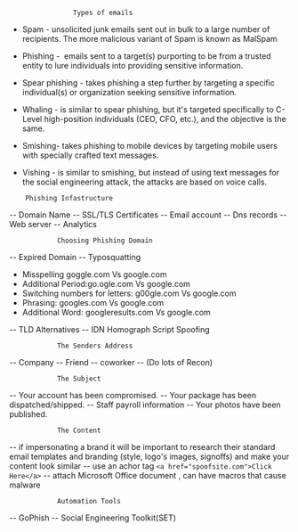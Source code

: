 					Types of emails
-    Spam - unsolicited junk emails sent out in bulk to a large number of recipients. The more malicious variant of Spam is known as MalSpam

-   Phishing -  emails sent to a target(s) purporting to be from a trusted entity to lure individuals into providing sensitive information. 
   
-   Spear phishing - takes phishing a step further by targeting a specific individual(s) or organization seeking sensitive information.  
   
-   Whaling - is similar to spear phishing, but it's targeted specifically to C-Level high-position individuals (CEO, CFO, etc.), and the objective is the same. 
   
-   Smishing- takes phishing to mobile devices by targeting mobile users with specially crafted text messages. 

-   Vishing - is similar to smishing, but instead of using text messages for the social engineering attack, the attacks are based on voice calls.	

<!-- -->
					
		Phishing Infastructure

-- Domain Name
-- SSL/TLS Certificates
-- Email account
-- Dns records
-- Web server
-- Analytics
				
				Choosing Phishing Domain
-- Expired Domain
-- Typosquatting 
- Misspelling	goggle.com Vs google.com
- Additional 	 Period:go.ogle.com Vs google.com
- Switching 	numbers for letters: g00gle.com Vs google.com
- Phrasing:	 googles.com Vs google.com
- Additional 	 Word: googleresults.com Vs google.com

-- TLD Alternatives
-- IDN Homograph Script Spoofing

				The Senders Address
-- Company
-- Friend
-- coworker
-- (Do lots of Recon)

				The Subject
-- Your account has been compromised.
-- Your package has been dispatched/shipped.
-- Staff payroll information
-- Your photos have been published.

				The Content
-- if impersonating a brand it will be important to research their standard email templates and branding (style, logo's images, signoffs) and make your content look similar
-- use an achor tag `<a href="spoofsite.com">Click Here</a>`
-- attach Microsoft Office document , can have macros that cause malware

				Automation Tools
-- GoPhish
-- Social Engineering Toolkit(SET)
